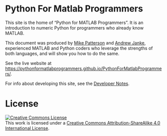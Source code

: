 Python For Matlab Programmers
=============================

This site is the home of “Python for MATLAB Programmers”. It is an introduction
to numeric Python for programmers who already know MATLAB.

This document was produced by [Mike Patterson](https://www.linkedin.com/in/mtpatt/)
and [Andrew Janke](https://apjanke.net), experienced MATLAB and Python coders who leverage the strengths
of both languages, and will show you how to do the same.

See the live website at <https://pythonformatlabprogrammers.github.io/PythonForMatlabProgrammers/>.

For info about developing this site, see the [Developer Notes](doc-project/DeveloperNotes.md).

# License

<a rel="license" href="http://creativecommons.org/licenses/by-sa/4.0/"><img alt="Creative Commons License" style="border-width:0" src="https://i.creativecommons.org/l/by-sa/4.0/88x31.png" /></a><br />This work is licensed under a <a rel="license" href="http://creativecommons.org/licenses/by-sa/4.0/">Creative Commons Attribution-ShareAlike 4.0 International License</a>.
